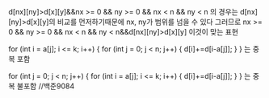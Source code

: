 d[nx][ny]>d[x][y]&&nx >= 0 && ny >= 0 && nx < n && ny < n
의 경우는 d[nx][ny]>d[x][y]의 비교를 먼저하기때문에 nx, ny가 범위를 넘을 수 있다 그러므로
nx >= 0 && ny >= 0 && nx < n && ny < n&&d[nx][ny]>d[x][y] 
이것이 맞는 표현
 

for (int i = a[j]; i <= k; i++) {
  for (int j = 0; j < n; j++) {
  	d[i]+=d[i-a[j]];
				}
}
는 중복 포함

for (int j = 0; j < n; j++) {
				for (int i = a[j]; i <= k; i++) {
					d[i]+=d[i-a[j]];
				}
}
는 중복 불포함 //백준9084

